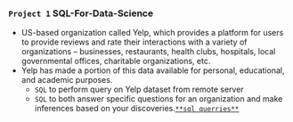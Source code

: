### `Project 1` SQL-For-Data-Science

- US-based organization called Yelp, which provides a platform for users to provide reviews and rate their interactions with a variety of organizations – businesses, restaurants, health clubs, hospitals, local governmental offices, charitable organizations, etc.
- Yelp has made a portion of this data available for personal, educational, and academic purposes.
  - `SQL` to perform query on Yelp dataset from remote server
  - `SQL` to both answer specific questions for an organization and make
    inferences based on your discoveries.[`**sql querries**`](https://github.com/kuta-ndze/SQL-Basics-For-Data-Science/blob/main/Yelpdatasetquery.sql)
